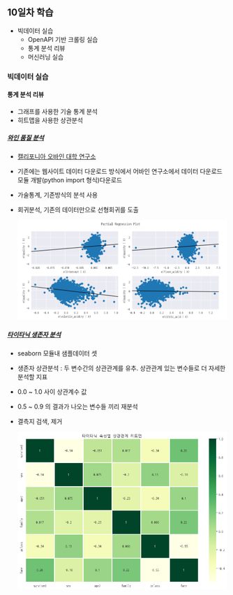 ## 10일차 학습
- 빅데이터 실습
    - OpenAPI 기반 크롤링 실습
    - 통계 분석 리뷰
    - 머신러닝 실습
    

### 빅데이터 실습
#### 통계 분석 리뷰
- 그래프를 사용한 기술 통계 분석
- 히트맵을 사용한 상관분석

##### [와인 품질 분석](https://github.com/GangGnagGnag/bigdata-analysis-2024/blob/main/day10/da21_%EC%99%80%EC%9D%B8%ED%92%88%EC%A7%88%EB%93%B1%EA%B8%89_%EB%B6%84%EC%84%9D.ipynb)
- [캘리포니아 오바인 대학 연구소](https://archive.ics.uci.edu/dataset/186/wine+quality)
- 기존에는 웹사이트 데이터 다운로드 방식에서 어바인 연구소에서 데이터 다운로드 모듈 개발(python import 형식)다운로드
- 가술통계, 기존방식의 분석 사용
- 회귀분석, 기존의 데이터만으로 선형회귀를 도출

    ![회귀분석](https://raw.githubusercontent.com/GangGnagGnag/bigdata-analysis-2024/main/images/ba012.png)

##### [타이타닉 생존자 분석](https://github.com/GangGnagGnag/bigdata-analysis-2024/blob/main/day10/da22_%ED%83%80%EC%9D%B4%ED%83%80%EB%8B%89%EC%83%9D%EC%86%90%EC%9E%90_%EC%83%81%EA%B4%80%EB%B6%84%EC%84%9D.ipynb)
- seaborn 모듈내 샘플데이터 셋
- 생존자 상관분석 : 두 변수간의 상관관계를 유추. 상관관계 있는 변수들로 더 자세한 분석할 지표
- 0.0 ~ 1.0 사이 상관계수 값
- 0.5 ~ 0.9 의 결과가 나오는 변수들 끼리 재분석
- 결측지 검색, 제거

    ![상관분석히트맵](https://raw.githubusercontent.com/GangGnagGnag/bigdata-analysis-2024/main/images/ba014.png)
